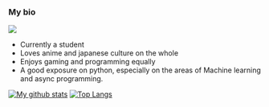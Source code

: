 ### My bio
![](https://komarev.com/ghpvc/?username=npc203)


- Currently a student
- Loves anime and japanese culture on the whole
- Enjoys gaming and programming equally
- A good exposure on python, especially on the areas of Machine learning and async programming.

[![My github stats](https://github-readme-stats.vercel.app/api?username=npc203)](https://github.com/npc203/)
[![Top Langs](https://github-readme-stats.vercel.app/api/top-langs/?username=npc203)](https://github.com/anuraghazra/github-readme-stats)


<!--
**npc203/npc203** is a ✨ _special_ ✨ repository because its `README.md` (this file) appears on your GitHub profile.

Here are some ideas to get you started:

- 🔭 I’m currently working on ...
- 🌱 I’m currently learning ...
- 👯 I’m looking to collaborate on ...
- 🤔 I’m looking for help with ...
- 💬 Ask me about ...
- 📫 How to reach me: ...
- 😄 Pronouns: ...
- ⚡ Fun fact: ...
-->

